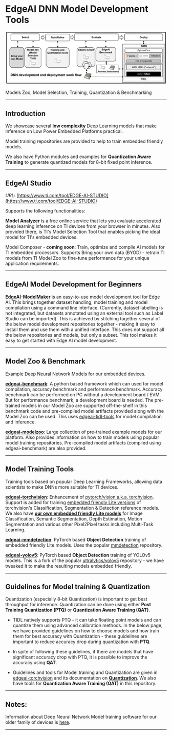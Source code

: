 # EdgeAI DNN Model Development Tools

<img src="./assets/edgeai-development-flow.png" width=600>

Models Zoo, Model Selection, Training, Quantization & Benchmarking

<hr>

## Introduction
We showcase several **low complexity** Deep Learning models that make  Inference on Low Power Embedded Platforms practical. 

Model training repositories are provided to help to train embedded friendly models. 

We also have Python modules and examples for **Quantization Aware Training** to generate quantized models for 8-bit fixed point inference.

<hr>

## EdgeAI Studio
*URL*: [https://www.ti.com/tool/EDGE-AI-STUDIO](https://www.ti.com/tool/EDGE-AI-STUDIO)

Supports the following functionalities:

**Model Analyzer** is a free online service that lets you evaluate accelerated deep learning inference on TI devices from your browser in minutes. Also provided there, is TI's Model Selection Tool that enables picking the ideal model for TI's embedded devices.

Model Composer - **coming soon**: Train, optimize and compile AI models for TI embedded processors. Supports Bring your own data (BYOD) - retrain TI models from TI Model Zoo to fine-tune performance for your unique application requirements.

<hr>


## EdgeAI Model Development for Beginners
**[EdgeAI-ModelMaker](https://github.com/TexasInstruments/edgeai-modelmaker)** is an easy-to-use model development tool for Edge AI. This brings together dataset handling, model training and model compilation using a command line interface. (Currently, dataset labelling is not integrated, but datasets annotated using an external tool such as Label Studio can be imported). This is achieved by stitching together several of the below model development repositories together - making it easy to install them and use them with a unified interface. This does not support all the below repositories and models, but only a subset. This tool makes it easy to get started with Edge AI model development.

<hr>


## Model Zoo & Benchmark
Example Deep Neural Network Models for our embedded devices.

**[edgeai-benchmark](https://github.com/TexasInstruments/edgeai-benchmark)**: A python based framework which can used for model compilation, accuracy benchmark and performance benchmark. Accuracy benchmark can be performed on PC  without a development board / EVM. But for performance benchmark, a development board is needed. The pre-trained models in our Model Zoo are supported off-the-shelf in this benchmark code and pre-compiled model artifacts provided along with the Model Zoo can be used. This uses [edgeai-tidl-tools](https://github.com/TexasInstruments/edgeai-tidl-tools) for model compilation and inference.

**[edgeai-modelzoo](https://github.com/TexasInstruments/edgeai-modelzoo)**: Large collection of pre-trained example models for our platform. Also provides information on how to train models using popular model training repositories. Pre-compiled model artifacts (compiled using edgeai-benchmark) are also provided.

<hr>


## Model Training Tools
Training tools based on popular Deep Learning Frameworks, allowing data scientists to make DNNs more suitable for TI devices.

**[edgeai-torchvision](https://github.com/TexasInstruments/edgeai-torchvision)**: Enhancement of [pytorch/vision a.k.a. torchvision](https://github.com/pytorch/vision). Support is added for training [embedded friendly Lite versions](https://github.com/TexasInstruments/edgeai-torchvision/tree/master/references) of torchvision's Classification, Segmentation & Detection reference models. We also have **[our own embedded friendly Lite models](https://github.com/TexasInstruments/edgeai-torchvision/tree/master/references/pixel2pixel)** for Image Classification, Semantic Segmentation, Depth Estimation, Motion Segmentation and various other Pixel2Pixel tasks including Multi-Task Learning.

**[edgeai-mmdetection](https://github.com/TexasInstruments/edgeai-mmdetection)**: PyTorch based **Object Detection** training of embedded friendly Lite models. Uses the popular [mmdetection](https://github.com/open-mmlab/mmdetection) repository.

**[edgeai-yolov5](https://github.com/TexasInstruments/edgeai-yolov5)**: PyTorch based **Object Detection** training of YOLOv5 models. This is a fork of the popular [ultralytics/yolov5](https://github.com/ultralytics/yolov5) repository - we have tweaked it to make the resulting models embedded friendly.


<hr>


## Guidelines for Model training & Quantization
Quantization (especially 8-bit Quantization) is important to get best throughput for inference. Quantization can be done using either **Post Training Quantization (PTQ)** or **Quantization Aware Training (QAT)**.

- TIDL natively supports PTQ - it can take floating point models and can quantize them using advanced calibration methods. In the below page, we have provided guidelines on how to choose models and how train them for best accuracy with Quantization - these guidelines are important to reduce accuracy drop during quantization with **PTQ**. 

- In spite of following these guidelines, if there are models that have significant accuracy drop with PTQ, it is possible to improve the accuracy using **QAT**. 

- Guidelines and tools for Model training and Quantization are given in [edgeai-torchvision](https://github.com/TexasInstruments/edgeai-torchvision) and its documentation on **[Quantization](https://github.com/TexasInstruments/edgeai-torchvision/blob/master/docs/pixel2pixel/Quantization.md)**. We also have tools for **Quantization Aware Training (QAT)** in this repository.


<hr>


## Notes: 
Information about Deep Neural Network Model training software for our older family of devices is [here](./readme_models-j6.md).

<hr>

